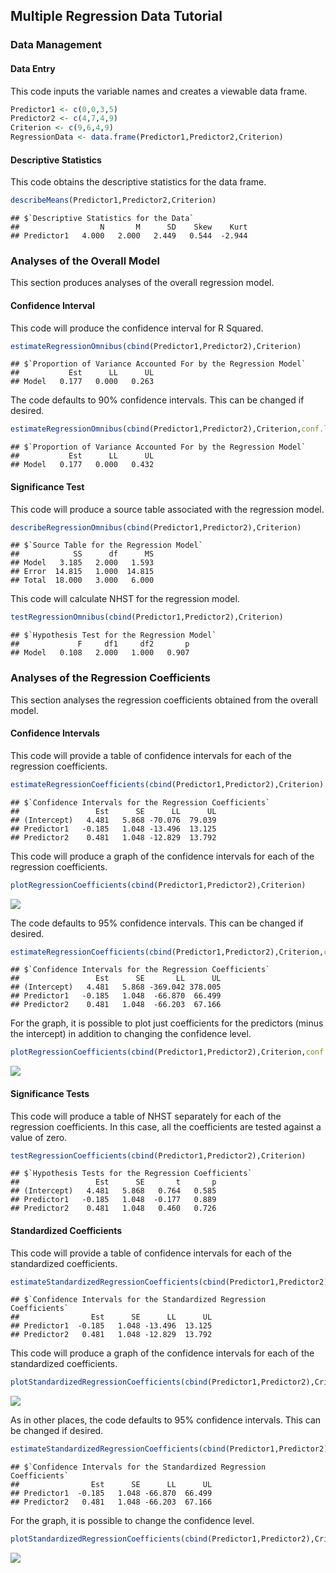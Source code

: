 
## Multiple Regression Data Tutorial

### Data Management

#### Data Entry

This code inputs the variable names and creates a viewable data frame.

```r
Predictor1 <- c(0,0,3,5)
Predictor2 <- c(4,7,4,9)
Criterion <- c(9,6,4,9)
RegressionData <- data.frame(Predictor1,Predictor2,Criterion)
```

#### Descriptive Statistics

This code obtains the descriptive statistics for the data frame.

```r
describeMeans(Predictor1,Predictor2,Criterion)
```

```
## $`Descriptive Statistics for the Data`
##                  N       M      SD    Skew    Kurt
## Predictor1   4.000   2.000   2.449   0.544  -2.944
```

### Analyses of the Overall Model

This section produces analyses of the overall regression model.

#### Confidence Interval

This code will produce the confidence interval for R Squared.

```r
estimateRegressionOmnibus(cbind(Predictor1,Predictor2),Criterion)
```

```
## $`Proportion of Variance Accounted For by the Regression Model`
##           Est      LL      UL
## Model   0.177   0.000   0.263
```

The code defaults to 90% confidence intervals. This can be changed if desired.

```r
estimateRegressionOmnibus(cbind(Predictor1,Predictor2),Criterion,conf.level=.95)
```

```
## $`Proportion of Variance Accounted For by the Regression Model`
##           Est      LL      UL
## Model   0.177   0.000   0.432
```

#### Significance Test

This code will produce a source table associated with the regression model.

```r
describeRegressionOmnibus(cbind(Predictor1,Predictor2),Criterion)
```

```
## $`Source Table for the Regression Model`
##            SS      df      MS
## Model   3.185   2.000   1.593
## Error  14.815   1.000  14.815
## Total  18.000   3.000   6.000
```

This code will calculate NHST for the regression model.

```r
testRegressionOmnibus(cbind(Predictor1,Predictor2),Criterion)
```

```
## $`Hypothesis Test for the Regression Model`
##             F     df1     df2       p
## Model   0.108   2.000   1.000   0.907
```

### Analyses of the Regression Coefficients

This section analyses the regression coefficients obtained from the overall model.

#### Confidence Intervals 

This code will provide a table of confidence intervals for each of the regression coefficients.

```r
estimateRegressionCoefficients(cbind(Predictor1,Predictor2),Criterion)
```

```
## $`Confidence Intervals for the Regression Coefficients`
##                 Est      SE      LL      UL
## (Intercept)   4.481   5.868 -70.076  79.039
## Predictor1   -0.185   1.048 -13.496  13.125
## Predictor2    0.481   1.048 -12.829  13.792
```

This code will produce a graph of the confidence intervals for each of the regression coefficients.

```r
plotRegressionCoefficients(cbind(Predictor1,Predictor2),Criterion)
```

![](figures/Regression-MultipleA-1.png)<!-- -->

The code defaults to 95% confidence intervals. This can be changed if desired.

```r
estimateRegressionCoefficients(cbind(Predictor1,Predictor2),Criterion,conf.level=.99)
```

```
## $`Confidence Intervals for the Regression Coefficients`
##                 Est      SE       LL      UL
## (Intercept)   4.481   5.868 -369.042 378.005
## Predictor1   -0.185   1.048  -66.870  66.499
## Predictor2    0.481   1.048  -66.203  67.166
```

For the graph, it is possible to plot just coefficients for the predictors (minus the intercept) in addition to changing the confidence level.

```r
plotRegressionCoefficients(cbind(Predictor1,Predictor2),Criterion,conf.level=.99,line=0,intercept=FALSE)
```

![](figures/Regression-MultipleB-1.png)<!-- -->

#### Significance Tests

This code will produce a table of NHST separately for each of the regression coefficients. In this case, all the coefficients are tested against a value of zero.

```r
testRegressionCoefficients(cbind(Predictor1,Predictor2),Criterion)
```

```
## $`Hypothesis Tests for the Regression Coefficients`
##                 Est      SE       t       p
## (Intercept)   4.481   5.868   0.764   0.585
## Predictor1   -0.185   1.048  -0.177   0.889
## Predictor2    0.481   1.048   0.460   0.726
```

#### Standardized Coefficients

This code will provide a table of confidence intervals for each of the standardized coefficients.

```r
estimateStandardizedRegressionCoefficients(cbind(Predictor1,Predictor2),Criterion)
```

```
## $`Confidence Intervals for the Standardized Regression Coefficients`
##                Est      SE      LL      UL
## Predictor1  -0.185   1.048 -13.496  13.125
## Predictor2   0.481   1.048 -12.829  13.792
```

This code will produce a graph of the confidence intervals for each of the standardized coefficients.

```r
plotStandardizedRegressionCoefficients(cbind(Predictor1,Predictor2),Criterion)
```

![](figures/Regression-MultipleStandardA-1.png)<!-- -->

As in other places, the code defaults to 95% confidence intervals. This can be changed if desired.

```r
estimateStandardizedRegressionCoefficients(cbind(Predictor1,Predictor2),Criterion,conf.level=.99)
```

```
## $`Confidence Intervals for the Standardized Regression Coefficients`
##                Est      SE      LL      UL
## Predictor1  -0.185   1.048 -66.870  66.499
## Predictor2   0.481   1.048 -66.203  67.166
```

For the graph, it is possible to change the confidence level.

```r
plotStandardizedRegressionCoefficients(cbind(Predictor1,Predictor2),Criterion,conf.level=.99)
```

![](figures/Regression-MultipleStandardB-1.png)<!-- -->
